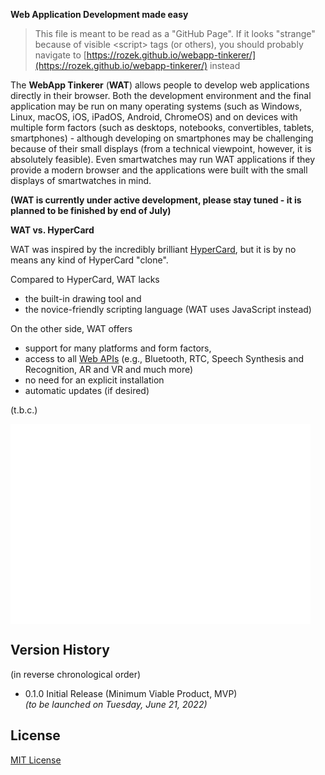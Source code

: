 **Web Application Development made easy**

> This file is meant to be read as a "GitHub Page". If it looks "strange" because of visible &lt;script&gt; tags (or others), you should probably navigate to [https://rozek.github.io/webapp-tinkerer/](https://rozek.github.io/webapp-tinkerer/) instead

The **WebApp Tinkerer** (**WAT**) allows people to develop web applications directly in their browser. Both the development environment and the final application may be run on many operating systems (such as Windows, Linux, macOS, iOS, iPadOS, Android, ChromeOS) and on devices with multiple form factors (such as desktops, notebooks, convertibles, tablets, smartphones) - although developing on smartphones may be challenging because of their small displays (from a technical viewpoint, however, it is absolutely feasible). Even smartwatches may run WAT applications if they provide a modern browser and the applications were built with the small displays of smartwatches in mind.

**(WAT is currently under active development, please stay tuned - it is planned to be finished by end of July)**

**WAT vs. HyperCard**

WAT was inspired by the incredibly brilliant [HyperCard](https://en.wikipedia.org/wiki/HyperCard), but it is by no means any kind of HyperCard "clone".

Compared to HyperCard, WAT lacks

* the built-in drawing tool and
* the novice-friendly scripting language (WAT uses JavaScript instead)

On the other side, WAT offers

* support for many platforms and form factors,
* access to all [Web APIs](https://whatwebcando.today/) (e.g., Bluetooth, RTC, Speech Synthesis and Recognition, AR and VR and much more)
* no need for an explicit installation
* automatic updates (if desired)

(t.b.c.)



  <div id="Applet" class="WAT Applet" style="
    display:block; position:relative; overflow:hidden;
    width:480px; height:320px;
    background:white; color:black;
  "></div>




## Version History ##

(in reverse chronological order)

* 0.1.0 Initial Release (Minimum Viable Product, MVP)<br>*(to be launched on Tuesday, June 21, 2022)*

## License ##

[MIT License](LICENSE.md)

&nbsp;

<script name="JIL"         src="js/javascript-interface-library.js"></script>
<script name="jquery"      src="js/jquery-1.12.4.min.js"></script>
<script name="localforage" src="js/localforage.min.js"></script>
<script name="download"    src="js/download.min.js"></script>
<script name="codeflask"   src="js/codeflask.min.js"></script>

<link rel="stylesheet" href="css/WAT-Runtime.css">
<script src="js/WAT-Runtime.js"></script>

<link rel="stylesheet" href="css/WAT-Designer.css">
<script src="js/WAT-Designer.js"></script>
